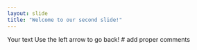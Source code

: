 ```yaml
---
layout: slide
title: "Welcome to our second slide!"
---
```

Your text
Use the left arrow to go back! # add proper comments 
